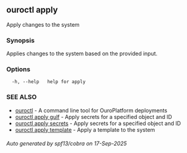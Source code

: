 ## ouroctl apply

Apply changes to the system

### Synopsis

Applies changes to the system based on the provided input.

### Options

```
  -h, --help   help for apply
```

### SEE ALSO

* [ouroctl](ouroctl.md)	 - A command line tool for OuroPlatform deployments
* [ouroctl apply gulf](ouroctl_apply_gulf.md)	 - Apply secrets for a specified object and ID
* [ouroctl apply secrets](ouroctl_apply_secrets.md)	 - Apply secrets for a specified object and ID
* [ouroctl apply template](ouroctl_apply_template.md)	 - Apply a template to the system

###### Auto generated by spf13/cobra on 17-Sep-2025
